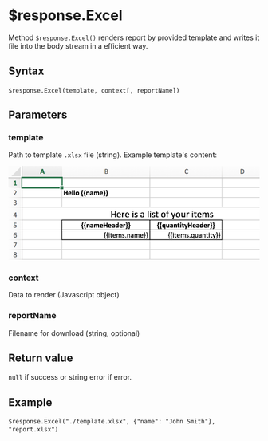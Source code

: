 # $response.Excel

Method `$response.Excel()` renders report by provided template and writes it file into the body stream in a efficient way.

## Syntax

```
$response.Excel(template, context[, reportName])
```

## Parameters

### template
Path to template `.xlsx` file (string). Example template's content:

![Sample document image](./template.png)

### context
Data to render (Javascript object)

### reportName
Filename for download (string, optional)

## Return value
`null` if success or string error if error.

## Example

```
$response.Excel("./template.xlsx", {"name": "John Smith"}, "report.xlsx")
```